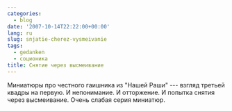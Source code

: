 ```yaml
---
categories:
  - blog
date: '2007-10-14T22:22:00+00:00'
lang: ru
slug: snjatie-cherez-vysmeivanie
tags:
  - gedanken
  - соционика
title: Снятие через высмеивание
---
```




Миниатюры про честного гаишника из "Нашей Раши" --- взгляд третьей квадры на первую. И непонимание. И отторжение. И попытка снятия через высмеивание. Очень слабая серия миниатюр.